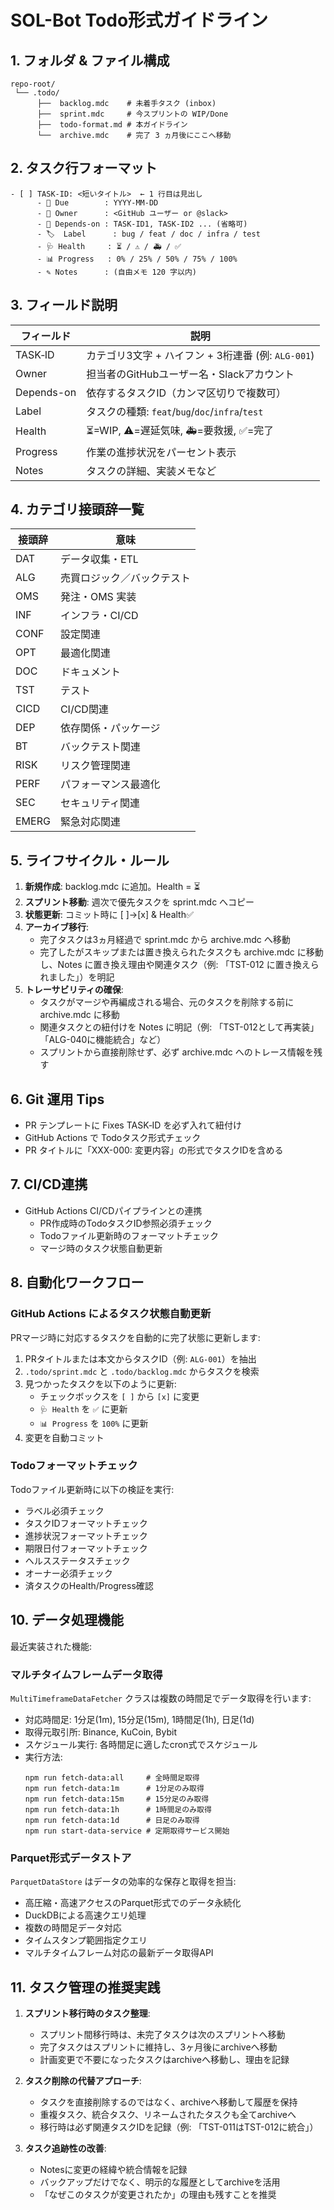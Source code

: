 # SOL-Bot Todo形式ガイドライン

## 1. フォルダ & ファイル構成

```
repo-root/
 └── .todo/
      ├──  backlog.mdc    # 未着手タスク (inbox)
      ├──  sprint.mdc     # 今スプリントの WIP/Done
      ├──  todo-format.md # 本ガイドライン
      └──  archive.mdc    # 完了 3 ヵ月後にここへ移動
```

## 2. タスク行フォーマット

```
- [ ] TASK‑ID: <短いタイトル>  ← 1 行目は見出し
      - 📅 Due        : YYYY‑MM‑DD
      - 👤 Owner      : <GitHub ユーザー or @slack>
      - 🔗 Depends-on : TASK‑ID1, TASK‑ID2 ... (省略可)
      - 🏷️  Label      : bug / feat / doc / infra / test
      - 🩺 Health     : ⏳ / ⚠️ / 🚑 / ✅
      - 📊 Progress   : 0% / 25% / 50% / 75% / 100%
      - ✎ Notes      : (自由メモ 120 字以内)
```

## 3. フィールド説明

| フィールド | 説明                                               |
| ---------- | -------------------------------------------------- |
| TASK‑ID    | カテゴリ3文字 + ハイフン + 3桁連番 (例: `ALG-001`) |
| Owner      | 担当者のGitHubユーザー名・Slackアカウント          |
| Depends-on | 依存するタスクID（カンマ区切りで複数可）           |
| Label      | タスクの種類: `feat`/`bug`/`doc`/`infra`/`test`    |
| Health     | ⏳=WIP, ⚠️=遅延気味, 🚑=要救援, ✅=完了            |
| Progress   | 作業の進捗状況をパーセント表示                     |
| Notes      | タスクの詳細、実装メモなど                         |

## 4. カテゴリ接頭辞一覧

| 接頭辞 | 意味                       |
| ------ | -------------------------- |
| DAT    | データ収集・ETL            |
| ALG    | 売買ロジック／バックテスト |
| OMS    | 発注・OMS 実装             |
| INF    | インフラ・CI/CD            |
| CONF   | 設定関連                   |
| OPT    | 最適化関連                 |
| DOC    | ドキュメント               |
| TST    | テスト                     |
| CICD   | CI/CD関連                  |
| DEP    | 依存関係・パッケージ       |
| BT     | バックテスト関連           |
| RISK   | リスク管理関連             |
| PERF   | パフォーマンス最適化       |
| SEC    | セキュリティ関連           |
| EMERG  | 緊急対応関連               |

## 5. ライフサイクル・ルール

1. **新規作成**: backlog.mdc に追加。Health = ⏳
2. **スプリント移動**: 週次で優先タスクを sprint.mdc へコピー
3. **状態更新**: コミット時に [ ]→[x] & Health✅
4. **アーカイブ移行**:
   - 完了タスクは3ヵ月経過で sprint.mdc から archive.mdc へ移動
   - 完了したがスキップまたは置き換えられたタスクも archive.mdc に移動し、Notes に置き換え理由や関連タスク（例: 「TST-012 に置き換えられました」）を明記
5. **トレーサビリティの確保**:
   - タスクがマージや再編成される場合、元のタスクを削除する前に archive.mdc に移動
   - 関連タスクとの紐付けを Notes に明記（例: 「TST-012として再実装」「ALG-040に機能統合」など）
   - スプリントから直接削除せず、必ず archive.mdc へのトレース情報を残す

## 6. Git 運用 Tips

- PR テンプレートに Fixes TASK‑ID を必ず入れて紐付け
- GitHub Actions で Todoタスク形式チェック
- PR タイトルに「XXX-000: 変更内容」の形式でタスクIDを含める

## 7. CI/CD連携

- GitHub Actions CI/CDパイプラインとの連携
  - PR作成時のTodoタスクID参照必須チェック
  - Todoファイル更新時のフォーマットチェック
  - マージ時のタスク状態自動更新

## 8. 自動化ワークフロー

### GitHub Actions によるタスク状態自動更新

PRマージ時に対応するタスクを自動的に完了状態に更新します:

1. PRタイトルまたは本文からタスクID（例: `ALG-001`）を抽出
2. `.todo/sprint.mdc` と `.todo/backlog.mdc` からタスクを検索
3. 見つかったタスクを以下のように更新:
   - チェックボックスを `[ ]` から `[x]` に変更
   - `🩺 Health` を `✅` に更新
   - `📊 Progress` を `100%` に更新
4. 変更を自動コミット

### Todoフォーマットチェック

Todoファイル更新時に以下の検証を実行:

- ラベル必須チェック
- タスクIDフォーマットチェック
- 進捗状況フォーマットチェック
- 期限日付フォーマットチェック
- ヘルスステータスチェック
- オーナー必須チェック
- 済タスクのHealth/Progress確認



## 10. データ処理機能

最近実装された機能:

### マルチタイムフレームデータ取得

`MultiTimeframeDataFetcher` クラスは複数の時間足でデータ取得を行います:

- 対応時間足: 1分足(1m), 15分足(15m), 1時間足(1h), 日足(1d)
- 取得元取引所: Binance, KuCoin, Bybit
- スケジュール実行: 各時間足に適したcron式でスケジュール
- 実行方法:
  ```
  npm run fetch-data:all     # 全時間足取得
  npm run fetch-data:1m      # 1分足のみ取得
  npm run fetch-data:15m     # 15分足のみ取得
  npm run fetch-data:1h      # 1時間足のみ取得
  npm run fetch-data:1d      # 日足のみ取得
  npm run start-data-service # 定期取得サービス開始
  ```

### Parquet形式データストア

`ParquetDataStore` はデータの効率的な保存と取得を担当:

- 高圧縮・高速アクセスのParquet形式でのデータ永続化
- DuckDBによる高速クエリ処理
- 複数の時間足データ対応
- タイムスタンプ範囲指定クエリ
- マルチタイムフレーム対応の最新データ取得API

## 11. タスク管理の推奨実践

1. **スプリント移行時のタスク整理**:

   - スプリント間移行時は、未完了タスクは次のスプリントへ移動
   - 完了タスクはスプリントに維持し、3ヶ月後にarchiveへ移動
   - 計画変更で不要になったタスクはarchiveへ移動し、理由を記録

2. **タスク削除の代替アプローチ**:

   - タスクを直接削除するのではなく、archiveへ移動して履歴を保持
   - 重複タスク、統合タスク、リネームされたタスクも全てarchiveへ
   - 移行時は必ず関連タスクIDを記録（例: 「TST-011はTST-012に統合」）

3. **タスク追跡性の改善**:
   - Notesに変更の経緯や統合情報を記録
   - バックアップだけでなく、明示的な履歴としてarchiveを活用
   - 「なぜこのタスクが変更されたか」の理由も残すことを推奨
